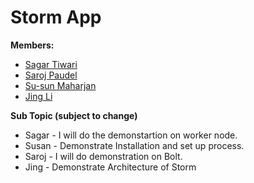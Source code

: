# Storm App
 **Members:**
 * [Sagar Tiwari](https://github.com/005sagar)
 * [Saroj Paudel](https://github.com/spsaroj)
 * [Su-sun Maharjan](https://github.com/susanmaharjan)
 * [Jing Li](https://github.com/JingLi521864)
 
 **Sub Topic (subject to change)**
 * Sagar - I will do the demonstartion on worker node. 
 * Susan - Demonstrate Installation and set up process.
 * Saroj - I will do demonstration on Bolt.
 * Jing - Demonstrate Architecture of Storm
